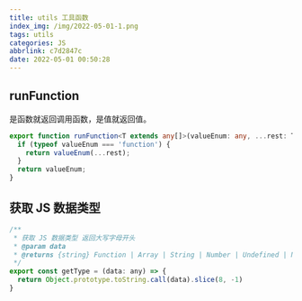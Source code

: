 ```yaml
---
title: utils 工具函数
index_img: /img/2022-05-01-1.png
tags: utils
categories: JS
abbrlink: c7d2847c
date: 2022-05-01 00:50:28
---
```


## runFunction

是函数就返回调用函数，是值就返回值。

```ts
export function runFunction<T extends any[]>(valueEnum: any, ...rest: T) {
  if (typeof valueEnum === 'function') {
    return valueEnum(...rest);
  }
  return valueEnum;
}
```

## 获取 JS 数据类型

```js
/**
 * 获取 JS 数据类型 返回大写字母开头
 * @param data
 * @returns {string} Function | Array | String | Number | Undefined | Null...
 */
export const getType = (data: any) => {
  return Object.prototype.toString.call(data).slice(8, -1)
}
```
